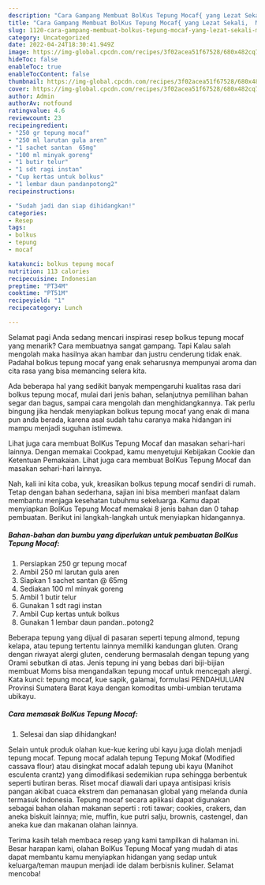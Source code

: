 ```yaml
---
description: "Cara Gampang Membuat BolKus Tepung Mocaf{ yang Lezat Sekali,  Menu Buat lebaran"
title: "Cara Gampang Membuat BolKus Tepung Mocaf{ yang Lezat Sekali,  Menu Buat lebaran"
slug: 1120-cara-gampang-membuat-bolkus-tepung-mocaf-yang-lezat-sekali-menu-buat-lebaran
category: Uncategorized
date: 2022-04-24T18:30:41.949Z
image: https://img-global.cpcdn.com/recipes/3f02acea51f67528/680x482cq70/bolkus-tepung-mocaf-foto-resep-utama.jpg
hideToc: false
enableToc: true
enableTocContent: false
thumbnail: https://img-global.cpcdn.com/recipes/3f02acea51f67528/680x482cq70/bolkus-tepung-mocaf-foto-resep-utama.jpg
cover: https://img-global.cpcdn.com/recipes/3f02acea51f67528/680x482cq70/bolkus-tepung-mocaf-foto-resep-utama.jpg
author: Admin
authorAv: notfound
ratingvalue: 4.6
reviewcount: 23
recipeingredient:
- "250 gr tepung mocaf"
- "250 ml larutan gula aren"
- "1 sachet santan  65mg"
- "100 ml minyak goreng"
- "1 butir telur"
- "1 sdt ragi instan"
- "Cup kertas untuk bolkus"
- "1 lembar daun pandanpotong2"
recipeinstructions:

- "Sudah jadi dan siap dihidangkan!"
categories:
- Resep
tags:
- bolkus
- tepung
- mocaf

katakunci: bolkus tepung mocaf 
nutrition: 113 calories
recipecuisine: Indonesian
preptime: "PT34M"
cooktime: "PT51M"
recipeyield: "1"
recipecategory: Lunch

---
```



Selamat pagi Anda sedang mencari inspirasi resep bolkus tepung mocaf yang menarik? Cara membuatnya sangat gampang. Tapi Kalau salah mengolah maka hasilnya akan hambar dan justru cenderung tidak enak. Padahal bolkus tepung mocaf yang enak seharusnya mempunyai aroma dan cita rasa yang bisa memancing selera kita.


Ada beberapa hal yang sedikit banyak mempengaruhi kualitas rasa dari bolkus tepung mocaf, mulai dari jenis bahan, selanjutnya pemilihan bahan segar dan bagus, sampai cara mengolah dan menghidangkannya. Tak perlu bingung jika hendak menyiapkan bolkus tepung mocaf yang enak di mana pun anda berada, karena asal sudah tahu caranya maka hidangan ini mampu menjadi suguhan istimewa.

Lihat juga cara membuat BolKus Tepung Mocaf dan masakan sehari-hari lainnya. Dengan memakai Cookpad, kamu menyetujui Kebijakan Cookie dan Ketentuan Pemakaian. Lihat juga cara membuat BolKus Tepung Mocaf dan masakan sehari-hari lainnya.


Nah, kali ini kita coba, yuk, kreasikan bolkus tepung mocaf sendiri di rumah. Tetap dengan bahan sederhana, sajian ini bisa memberi manfaat dalam membantu menjaga kesehatan tubuhmu sekeluarga. Kamu dapat menyiapkan BolKus Tepung Mocaf memakai 8 jenis bahan dan 0 tahap pembuatan. Berikut ini langkah-langkah untuk menyiapkan hidangannya.

<!--inarticleads1-->

##### Bahan-bahan dan bumbu yang diperlukan untuk pembuatan BolKus Tepung Mocaf:

1. Persiapkan 250 gr tepung mocaf
1. Ambil 250 ml larutan gula aren
1. Siapkan 1 sachet santan @ 65mg
1. Sediakan 100 ml minyak goreng
1. Ambil 1 butir telur
1. Gunakan 1 sdt ragi instan
1. Ambil Cup kertas untuk bolkus
1. Gunakan 1 lembar daun pandan..potong2


Beberapa tepung yang dijual di pasaran seperti tepung almond, tepung kelapa, atau tepung tertentu lainnya memiliki kandungan gluten. Orang dengan riwayat alergi gluten, cenderung bermasalah dengan tepung yang Orami sebutkan di atas. Jenis tepung ini yang bebas dari biji-bijian membuat Moms bisa mengandalkan tepung mocaf untuk mencegah alergi. Kata kunci: tepung mocaf, kue sapik, galamai, formulasi PENDAHULUAN Provinsi Sumatera Barat kaya dengan komoditas umbi-umbian terutama ubikayu. 

<!--inarticleads2-->

##### Cara memasak BolKus Tepung Mocaf:


1. Selesai dan siap dihidangkan!

Selain untuk produk olahan kue-kue kering ubi kayu juga diolah menjadi tepung mocaf. Tepung mocaf adalah tepung Tepung Mokaf (Modified cassava flour) atau disingkat mocaf adalah tepung ubi kayu (Manihot esculenta crantz) yang dimodifikasi sedemikian rupa sehingga berbentuk seperti butiran beras. Riset mocaf diawali dari upaya antisipasi krisis pangan akibat cuaca ekstrem dan pemanasan global yang melanda dunia termasuk Indonesia. Tepung mocaf secara aplikasi dapat digunakan sebagai bahan olahan makanan seperti : roti tawar; cookies, crakers, dan aneka biskuit lainnya; mie, muffin, kue putri salju, brownis, castengel, dan aneka kue dan makanan olahan lainnya. 

Terima kasih telah membaca resep yang kami tampilkan di halaman ini. Besar harapan kami, olahan BolKus Tepung Mocaf yang mudah di atas dapat membantu kamu menyiapkan hidangan yang sedap untuk keluarga/teman maupun menjadi ide dalam berbisnis kuliner. Selamat mencoba!
